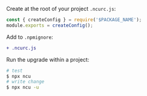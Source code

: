 Create at the root of your project `.ncurc.js`:

```js static
const { createConfig } = require('$PACKAGE_NAME');
module.exports = createConfig();
```

Add to `.npmignore`:

```diff
+ .ncurc.js
```

Run the upgrade within a project:

```bash
# test
$ npx ncu
# write change
$ npx ncu -u
```
